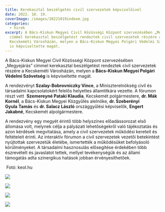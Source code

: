 ```yaml
---
title: Kerekasztal beszélgetés civil szervezetek képviselőivel
date: 2022. 10. 19.
coverImage: /images/20221019indexm.jpg
categories:
  - hirek
excerpt: A Bács-Kiskun Megyei Civil Közösségi Központ szervezésében „Megyejárás”
  címmel kerekasztal beszélgetést rendeztek civil szervezetek részére a
  Kecskeméti Városházán, melyen a Bács-Kiskun Megyei Polgári Védelmi Szövetség
  is képviseltette magát.
---
```

A Bács-Kiskun Megyei Civil Közösségi Központ szervezésében „Megyejárás” címmel kerekasztal beszélgetést rendeztek civil szervezetek részére a Kecskeméti Városházán, melyen a **Bács-Kiskun Megyei Polgári Védelmi Szövetség** is képviseltette magát.

A rendezvényt **Szalay-Bobrovniczky Vince**, a Miniszterelnökség civil és társadalmi kapcsolatokért felelős helyettes államtitkára vezette. A fórumon részt vett  **Szemereyné Pataki Klaudia**, Kecskemét polgármestere, **dr. Mák Kornél**, a Bács-Kiskun Megyei Közgyűlés alelnöke, **dr. Szeberényi Gyula** **Tamás** és **dr. Salacz László** országgyűlési képviselők, **Engert Jakabné**, Kecskemét alpolgármestere.

A rendezvény egy megyét érintő több helyszínes előadássorozat első állomása volt, melynek célja a pályázati lehetőségekről való tájékoztatás és azon kérdések megvitatása, amely a civil szervezetek működési kereteit és feltételeit érinti. Az interaktív fórumon a civil szervezetek vezetői betekintést nyújtottak szervezetük életébe, ismertették a működésüket befolyásoló körülményeket. A társadalmi hasznosulás elősegítése érdekében több észrevételt és javaslatot tettek, mellyel tevékenységük és az állami támogatás adta szinergikus hatások jobban érvényesíthetőek.

 Fotó: keol.hu

![](/images/20221019-1m.jpg)

![](/images/20221019-2m.jpg)

![](/images/20221019-3m.jpg)

![](/images/20221019-4m.jpg)
